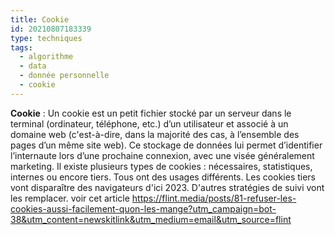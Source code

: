 ```yaml
---
title: Cookie
id: 20210807183339
type: techniques 
tags:
  - algorithme
  - data
  - donnée personnelle
  - cookie
---
```

            

**Cookie** : Un cookie est un petit fichier stocké par un serveur dans le terminal (ordinateur, téléphone, etc.) d’un utilisateur et associé à un domaine web (c'est-à-dire, dans la majorité des cas, à l’ensemble des pages d’un même site web). Ce stockage de données lui permet d’identifier l’internaute lors d’une prochaine connexion, avec une visée généralement marketing. Il existe plusieurs types de cookies : nécessaires, statistiques, internes ou encore tiers. Tous ont des usages différents.
Les cookies tiers vont disparaître des navigateurs d'ici 2023. D'autres stratégies de suivi vont les remplacer.
voir cet article https://flint.media/posts/81-refuser-les-cookies-aussi-facilement-quon-les-mange?utm_campaign=bot-38&utm_content=newskitlink&utm_medium=email&utm_source=flint




